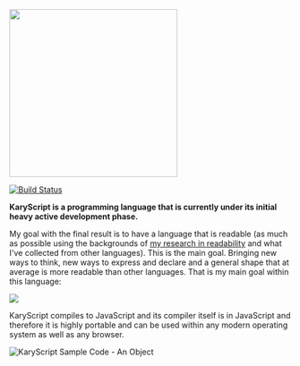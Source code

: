 
<img src="https://cloud.githubusercontent.com/assets/2157285/24836023/6be6f3f6-1d26-11e7-9c31-bd45209c417a.jpg" width="300">

[![Build Status](https://travis-ci.org/pmkary/karyscript.svg?branch=master)](https://travis-ci.org/pmkary/karyscript)

**KaryScript is a programming language that is currently under its initial heavy active development phase.**

My goal with the final result is to have a language that is readable (as much as possible using the backgrounds of [my research in readability](http://kary.us/2017/05/16/my-journey-to-clean-code/) and what I've collected from other languages). This is the main goal. Bringing new ways to think, new ways to express and declare and a general shape that at average is more readable than other languages. That is my main goal within this language:

![](https://user-images.githubusercontent.com/2157285/34886804-85f5d0a8-f7d9-11e7-932b-7253407e3522.png)


KaryScript compiles to JavaScript and its compiler itself is in JavaScript and therefore it is highly portable and can be used within any modern operating system as well as any browser.

![KaryScript Sample Code - An Object](https://cloud.githubusercontent.com/assets/2157285/23722215/dcf199f6-0459-11e7-95bc-ca3ce17bac09.png)
